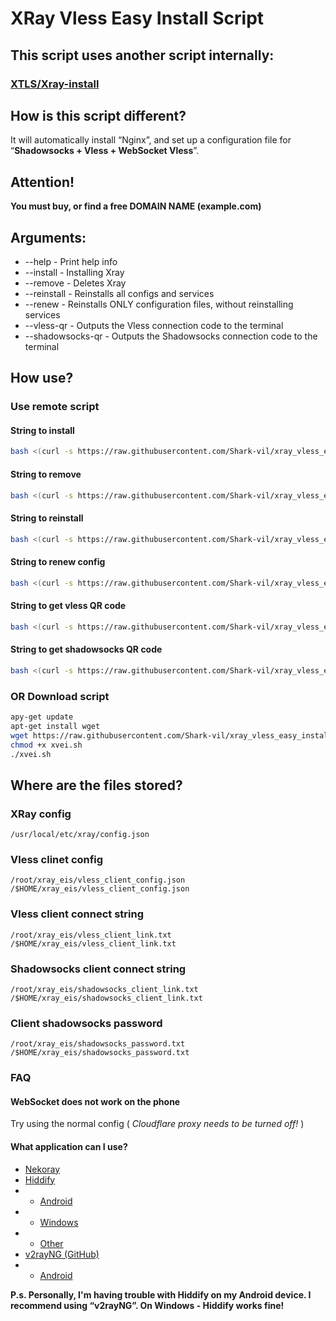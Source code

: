 # XRay Vless Easy Install Script

## This script uses another script internally:
### [XTLS/Xray-install](https://github.com/XTLS/Xray-install/raw/main/install-release.sh)

## How is this script different?
It will automatically install “Nginx”, and set up a configuration file for “**Shadowsocks + Vless + WebSocket Vless**”.

## Attention!
**You must buy, or find a free DOMAIN NAME (example.com)**

## Arguments:
* --help - Print help info
* --install - Installing Xray
* --remove - Deletes Xray
* --reinstall - Reinstalls all configs and services
* --renew - Reinstalls ONLY configuration files, without reinstalling services
* --vless-qr - Outputs the Vless connection code to the terminal
* --shadowsocks-qr - Outputs the Shadowsocks connection code to the terminal

## How use?

### Use remote script
#### String to install
```bash
bash <(curl -s https://raw.githubusercontent.com/Shark-vil/xray_vless_easy_install_script/master/xvei.sh) --install
```

#### String to remove
```bash
bash <(curl -s https://raw.githubusercontent.com/Shark-vil/xray_vless_easy_install_script/master/xvei.sh) --remove
```

#### String to reinstall
```bash
bash <(curl -s https://raw.githubusercontent.com/Shark-vil/xray_vless_easy_install_script/master/xvei.sh) --reinstall
```

#### String to renew config
```bash
bash <(curl -s https://raw.githubusercontent.com/Shark-vil/xray_vless_easy_install_script/master/xvei.sh) --renew
```

#### String to get vless QR code
```bash
bash <(curl -s https://raw.githubusercontent.com/Shark-vil/xray_vless_easy_install_script/master/xvei.sh) --vless-qr
```

#### String to get shadowsocks QR code
```bash
bash <(curl -s https://raw.githubusercontent.com/Shark-vil/xray_vless_easy_install_script/master/xvei.sh) --shadowsocks-qr
```

### OR Download script
```bash
apy-get update
apt-get install wget
wget https://raw.githubusercontent.com/Shark-vil/xray_vless_easy_install_script/master/xvei.sh
chmod +x xvei.sh
./xvei.sh
```

## Where are the files stored?

### XRay config
```
/usr/local/etc/xray/config.json
```

### Vless clinet config
```
/root/xray_eis/vless_client_config.json
/$HOME/xray_eis/vless_client_config.json
```

### Vless client connect string
```
/root/xray_eis/vless_client_link.txt
/$HOME/xray_eis/vless_client_link.txt
```

### Shadowsocks client connect string
```
/root/xray_eis/shadowsocks_client_link.txt
/$HOME/xray_eis/shadowsocks_client_link.txt
```

### Client shadowsocks password
```
/root/xray_eis/shadowsocks_password.txt
/$HOME/xray_eis/shadowsocks_password.txt
```

### FAQ
#### WebSocket does not work on the phone
Try using the normal config ( *Cloudflare proxy needs to be turned off!* )

#### What application can I use?
* [Nekoray](https://github.com/MatsuriDayo/nekoray)
* [Hiddify](https://hiddify.com/)
* * [Android](https://play.google.com/store/apps/details?id=app.hiddify.com)
* * [Windows](https://apps.microsoft.com/detail/9pdfnl3qv2s5)
* * [Other](https://app.hiddify.com/)
* [v2rayNG (GitHub)](https://github.com/2dust/v2rayNG)
* * [Android](https://play.google.com/store/apps/details?id=com.v2ray.ang)

**P.s. Personally, I'm having trouble with Hiddify on my Android device. I recommend using “v2rayNG”. On Windows - Hiddify works fine!**